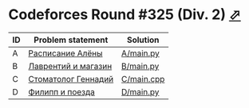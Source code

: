# Codeforces Round #325 (Div. 2) [⬀](https://codeforces.com/contest/586)

| ID | Problem statement                                                     | Solution                 |
|----|-----------------------------------------------------------------------|--------------------------|
| A  | [Расписание Алёны](https://codeforces.com/problemset/problem/586/A)    | [A/main.py](A/main.py)   |
| B  | [Лаврентий и магазин](https://codeforces.com/problemset/problem/586/B) | [B/main.py](B/main.py)   |
| C  | [Стоматолог Геннадий](https://codeforces.com/problemset/problem/585/A) | [C/main.cpp](C/main.cpp) |
| D  | [Филипп и поезда](https://codeforces.com/problemset/problem/585/B)     | [D/main.py](D/main.py)   |

